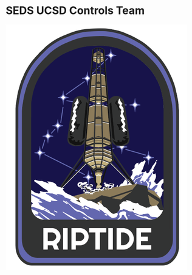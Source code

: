# SEDS UCSD Controls Team

![Riptide Logo](https://github.com/SEDS-UCSD-Controls/.github/blob/main/profile/riptide_logo.png)
